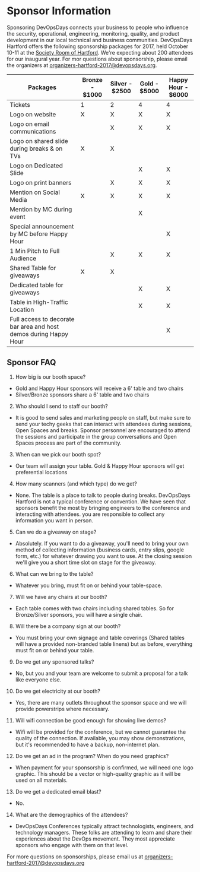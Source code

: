 # Sponsor Information

Sponsoring DevOpsDays connects your business to people who influence the security, operational, engineering, monitoring, quality, and product development in our local technical and business communities. DevOpsDays Hartford offers the following sponsorship packages for 2017, held October 10-11 at the [Society Room of Hartford](http://www.hartfordsocietyroom.com/). We're expecting about 200 attendees for our inaugural year. For mor questions about sponsorship, please email the organizers at [organizers-hartford-2017@devopsdays.org](mailto:organizers-hartford-2017@devopsdays.org).

| Packages                                                          | Bronze - $1000 | Silver - $2500 | Gold - $5000 | Happy Hour - $6000 |
|-------------------------------------------------------------------|----------------|----------------|--------------|--------------------|
| Tickets                                                           |        1       |        2       |       4      |          4         |
| Logo on website                                                   |        X       |        X       |       X      |          X         |
| Logo on email communications                                      |                |        X       |       X      |          X         |
| Logo on shared slide during breaks & on TVs                       |        X       |        X       |              |                    |
| Logo on Dedicated Slide                                           |                |                |       X      |          X         |
| Logo on print banners                                             |                |        X       |       X      |          X         |
| Mention on Social Media                                           |        X       |        X       |       X      |          X         |
| Mention by MC during event                                        |                |                |       X      |                    |
| Special announcement by  MC before Happy Hour                     |                |                |              |          X         |
| 1 Min Pitch to Full Audience                                      |                |        X       |       X      |          X         |
| Shared Table for giveaways                                        |        X       |        X       |              |                    |
| Dedicated table for giveaways                                     |                |                |       X      |          X         |
| Table in High-Traffic Location                                    |                |                |       X      |          X         |
| Full access to decorate bar area and host demos during Happy Hour |                |                |              |          X         |

## Sponsor FAQ

1. How big is our booth space?
  * Gold and Happy Hour sponsors will receive a 6' table and two chairs
  * Silver/Bronze sponsors share a 6' table and two chairs

2. Who should I send to staff our booth?
  * It is good to send sales and marketing people on staff, but make sure to send your techy geeks that can interact with attendees during sessions, Open Spaces and breaks. Sponsor personnel are encouraged to attend the sessions and participate in the group conversations and Open Spaces process are part of the community.

3. When can we pick our booth spot?
  * Our team will assign your table. Gold & Happy Hour sponsors will get preferential locations

4. How many scanners (and which type) do we get?
  * None. The table is a place to talk to people during breaks. DevOpsDays Hartford is not a typical conference or convention. We have seen that sponsors benefit the most by bringing engineers to the conference and interacting with attendees. you are responsible to collect any information you want in person.

5. Can we do a giveaway on stage?
  * Absolutely. If you want to do a giveaway, you'll need to bring your own method of collecting information (business cards, entry slips, google form, etc.) for whatever drawing you want to use. At the closing session we'll give you a short time slot on stage for the giveaway.

6. What can we bring to the table?
  * Whatever you bring, must fit on or behind your table-space.

7. Will we have any chairs at our booth?
  * Each table comes with two chairs including shared tables. So for Bronze/Silver sponsors, you will have a single chair.

8. Will there be a company sign at our booth?
  * You must bring your own signage and table coverings (Shared tables will have a provided non-branded table linens) but as before, everything must fit on or behind your table.

9. Do we get any sponsored talks?
  * No, but you and your team are welcome to submit a proposal for a talk like everyone else.

10. Do we get electricity at our booth?
  * Yes, there are many outlets throughout the sponsor space and we will provide powerstrips where necessary.

11. Will wifi connection be good enough for showing live demos?
  * Wifi will be provided for the conference, but we cannot guarantee the quality of the connection. If available, you may show demonstrations, but it's recommended to have a backup, non-internet plan.

12. Do we get an ad in the program? When do you need graphics?
  * When payment for your sponsorship is confirmed, we will need one logo graphic. This should be a vector or high-quality graphic as it will be used on all materials.

13. Do we get a dedicated email blast?
  * No.

14. What are the demographics of the attendees?
  * DevOpsDays Conferences typically attract technologists, engineers, and technology managers. These folks are attending to learn and share their experiences about the DevOps movement. They most appreciate sponsors who engage with them on that level.

For more questions on sponsorships, please email us at [organizers-hartford-2017@devopsdays.org](mailto:organizers-hartford-2017@devopsdays.org)
